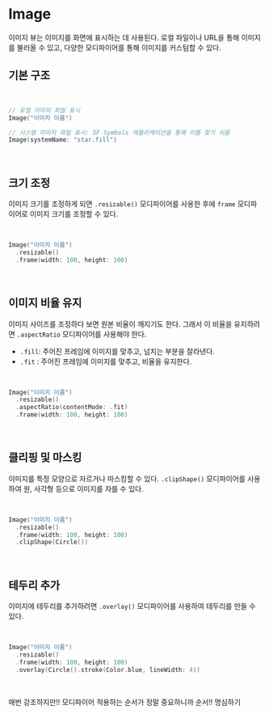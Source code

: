 # Image

이미지 뷰는 이미지를 화면에 표시하는 데 사용된다.
로컬 파일이나 URL을 통해 이미지를 불러올 수 있고, 다양한 모디파이어를 통해 이미지를 커스텀할 수 있다.

## 기본 구조

<br>

```swift
// 로컬 이미지 파일 표시
Image("이미지 이름")

// 시스템 이미지 파일 표시: SF Symbols 애플리케이션을 통해 이름 찾기 쉬움
Image(systemName: "star.fill")
```

<br>

## 크기 조정

이미지 크기를 조정하게 되면 `.resizable()` 모디파이어를 사용한 후에 `frame` 모디파이어로 이미지 크기를 조정할 수 있다.

<br>

```swift
Image("이미지 이름")
  .resizable()
  .frame(width: 100, height: 100)
```

<br>

## 이미지 비율 유지

이미지 사이즈를 조정하다 보면 원본 비율이 깨지기도 한다. 그래서 이 비율을 유지하려면 `.aspectRatio` 모디파이어를 사용해야 한다.

- `.fill`: 주어진 프레임에 이미지를 맞추고, 넘치는 부분을 잘라낸다.
- `.fit` : 주어진 프레임에 이미지를 맞추고, 비율을 유지한다.

<br>

```swift
Image("이미지 이름")
  .resizable()
  .aspectRatio(contentMode: .fit)
  .frame(width: 100, height: 100)
```

<br>

## 클리핑 및 마스킹

이미지를 특정 모양으로 자르거나 마스킹할 수 있다. `.clipShape()` 모디파이어를 사용하여 원, 사각형 등으로 이미지를 자를 수 있다.

<br>

```swift
Image("이미지 이름")
  .resizable()
  .frame(width: 100, height: 100)
  .clipShape(Circle())
```

<br>

## 테두리 추가

이미지에 테두리를 추가하려면 `.overlay()` 모디파이어를 사용하여 테두리를 만들 수 있다.

<br>

```swift
Image("이미지 이름")
  .resizable()
  .frame(width: 100, height: 100)
  .overlay(Circle().stroke(Color.blue, lineWidth: 4))
```

<br>

매번 강조하지만!! 모디파이어 적용하는 순서가 정말 중요하니까 순서!! 명심하기
